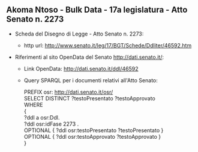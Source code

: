 ## Akoma Ntoso - Bulk Data - 17a legislatura - Atto Senato n. 2273 ##

* Scheda del Disegno di Legge - Atto Senato n. 2273:
	* http url: http://www.senato.it/leg/17/BGT/Schede/Ddliter/46592.htm

* Riferimenti al sito OpenData del Senato http://dati.senato.it/:
	* Link OpenData: http://dati.senato.it/ddl/46592
	* Query SPARQL per i documenti relativi all'Atto Senato:

        PREFIX osr: <http://dati.senato.it/osr/>  
		SELECT DISTINCT ?testoPresentato ?testoApprovato  
		WHERE  
		{  
		    ?ddl a osr:Ddl.  
		    ?ddl osr:idFase 2273 .  
		    OPTIONAL { ?ddl osr:testoPresentato ?testoPresentato }  
		    OPTIONAL { ?ddl osr:testoApprovato ?testoApprovato }  
		}
		